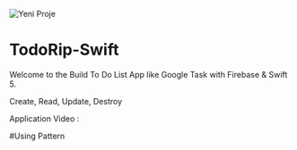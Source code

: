 ![Yeni Proje](https://user-images.githubusercontent.com/98838876/197592954-20a057c6-f02e-49df-ae97-1e37a9c79989.png)


# TodoRip-Swift
Welcome to the Build To Do List App like Google Task with Firebase &amp; Swift 5.

Create, Read, Update, Destroy

Application Video : 

#Using Pattern
